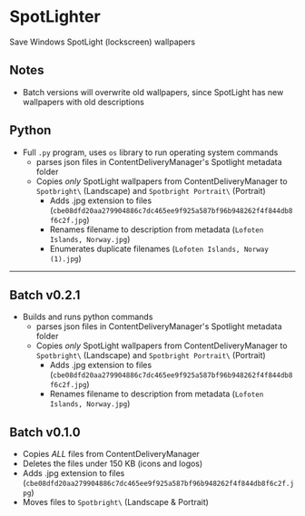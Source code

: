 # SpotLighter
Save Windows SpotLight (lockscreen) wallpapers

## Notes
  * Batch versions will overwrite old wallpapers, since SpotLight has new wallpapers with old descriptions

## Python
* Full `.py` program, uses `os` library to run operating system commands
  * parses json files in ContentDeliveryManager's Spotlight metadata folder
  * Copies *only* SpotLight wallpapers from ContentDeliveryManager to `Spotbright\` (Landscape) and `Spotbright Portrait\` (Portrait)
    * Adds .jpg extension to files (`cbe08dfd20aa279904886c7dc465ee9f925a587bf96b948262f4f844db8f6c2f.jpg`)
    * Renames filename to description from metadata (`Lofoten Islands, Norway.jpg`)
    * Enumerates duplicate filenames (`Lofoten Islands, Norway (1).jpg`)

___
## Batch v0.2.1
* Builds and runs python commands
  * parses json files in ContentDeliveryManager's Spotlight metadata folder
  * Copies *only* SpotLight wallpapers from ContentDeliveryManager to `Spotbright\` (Landscape) and `Spotbright Portrait\` (Portrait)
    * Adds .jpg extension to files (`cbe08dfd20aa279904886c7dc465ee9f925a587bf96b948262f4f844db8f6c2f.jpg`)
    * Renames filename to description from metadata (`Lofoten Islands, Norway.jpg`)

## Batch v0.1.0
* Copies *ALL* files from ContentDeliveryManager
* Deletes the files under 150 KB (icons and logos)
* Adds .jpg extension to files (`cbe08dfd20aa279904886c7dc465ee9f925a587bf96b948262f4f844db8f6c2f.jpg`)
* Moves files to `Spotbright\` (Landscape & Portrait)
